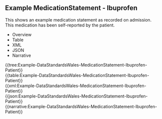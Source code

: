 <div class="warning"><span class="ClinicalWarn"></span></div>

## Example MedicationStatement - Ibuprofen
This shows an example medication statement as recorded on admission. This medication has been self-reported by the patient.

<div class="tab-wrap">
  <ul class="tab-head">
    <li class="tablink" onclick="openCity(this,'tabtree')" data-target="tabtree">
      Overview
    </li>
    <li class="tablink" onclick="openCity(this,'tabtable')" data-target="tabtable">
      Table
    </li>
    <li class="tablink tab-active" onclick="openCity(this,'tabxml')" data-target="tabxml">
      XML
    </li>    
    <li class="tablink" onclick="openCity(this,'tabjson')" data-target="tabjson">
      JSON
    </li>    
    <li class="tablink" onclick="openCity(this,'tabnarrative')" data-target="tabnarrative">
      Narrative
    </li>
  </ul>
  <div class="tab-main">
    <div id="tabtree" class="tabcontent">
      {{tree:Example-DataStandardsWales-MedicationStatement-Ibuprofen-Patient}}
    </div>
    <div id="tabtable" class="tabcontent">
      {{table:Example-DataStandardsWales-MedicationStatement-Ibuprofen-Patient}}
    </div>       
    <div id="tabxml" class="tabcontent active">      
      {{xml:Example-DataStandardsWales-MedicationStatement-Ibuprofen-Patient}}
    </div>
    <div id="tabjson" class="tabcontent">
      {{json:Example-DataStandardsWales-MedicationStatement-Ibuprofen-Patient}}
    </div>       
    <div id="tabnarrative" class="tabcontent">
      {{narrative:Example-DataStandardsWales-MedicationStatement-Ibuprofen-Patient}}
    </div>  
  </div>
</div>
